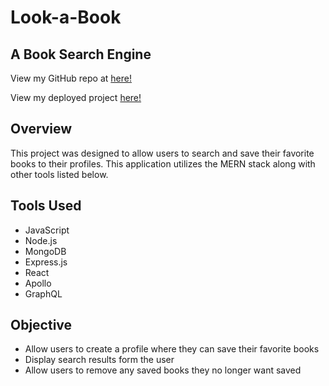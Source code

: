 # Look-a-Book
## A Book Search Engine

View my GitHub repo at [here!](https://github.com/chender93/look-a-book)

View my deployed project [here!](https://look-a-book.herokuapp.com/)

## Overview
This project was designed to allow users to search and save their favorite books to their profiles. This application utilizes the MERN stack along with other tools listed below.


## Tools Used
- JavaScript
- Node.js
- MongoDB
- Express.js
- React 
- Apollo
- GraphQL


## Objective
- Allow users to create a profile where they can save their favorite books
- Display search results form the user
- Allow users to remove any saved books they no longer want saved
